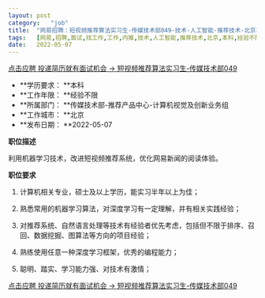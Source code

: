 ```yaml
---
layout:	post
category:	"job"
title:	"网易招聘：短视频推荐算法实习生-传媒技术部049-技术-人工智能-推荐技术-北京本科经验不限"
tags:	[网易,招聘,面试,找工作,工作,内推,技术,人工智能,推荐技术,北京,本科,经验不限]
date:	2022-05-07
---
```


[点击应聘 投递简历就有面试机会 ->  短视频推荐算法实习生-传媒技术部049](http://mobile.bole.netease.com/bole/boleDetail?id=34917&employeeId=346f03c3cda5f04c&key=all)



- **学历要求： **本科
- **工作年限： **经验不限
- **所属部门： **传媒技术部-推荐产品中心-计算机视觉及创新业务组
- **工作城市： **北京
- **发布日期： **2022-05-07



**职位描述**

利用机器学习技术，改进短视频推荐系统，优化网易新闻的阅读体验。



**职位要求**

1. 计算机相关专业，硕士及以上学历，能实习半年以上为佳；



2. 熟悉常用的机器学习算法，对深度学习有一定理解，并有相关实践经验；



3. 对推荐系统、自然语言处理等技术有经验者优先考虑，包括但不限于排序、召回、数据挖掘、图算法等方向的项目经验；



4. 熟练使用任意一种深度学习框架，优秀的编程能力；



5. 聪明、踏实、学习能力强、对技术有激情；



[点击应聘 投递简历就有面试机会 ->  短视频推荐算法实习生-传媒技术部049](http://mobile.bole.netease.com/bole/boleDetail?id=34917&employeeId=346f03c3cda5f04c&key=all)